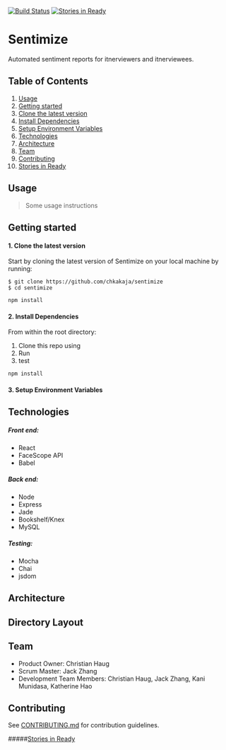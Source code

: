[![Build Status](https://travis-ci.org/chkakaja/sentimize.svg?branch=master)](https://travis-ci.org/chkakaja/sentimize)
[![Stories in Ready](https://badge.waffle.io/chkakaja/sentimize.png?label=ready&title=Ready)](https://waffle.io/chkakaja/sentimize)
# Sentimize
Automated sentiment reports for itnerviewers and itnerviewees.

## Table of Contents
1. [Usage](#Usage)
2. [Getting started](#Getting-Started)
  1. [Clone the latest version](#Installing-Dependencies)
  1. [Install Dependencies](#Installing-Dependencies)
  2. [Setup Environment Variables](#Environment-Variables)
3. [Technologies](#Technologies)
4. [Architecture](#Architecture)
5. [Team](#Team)
6. [Contributing](#Contributing)
  1. [Stories in Ready](#https://badge.waffle.io/chkakaja/sentimize.png?label=ready&title=Ready)

## Usage
> Some usage instructions

## Getting started

#### 1. Clone the latest version

  Start by cloning the latest version of Sentimize on your local machine by running:

  ```shell
  $ git clone https://github.com/chkakaja/sentimize
  $ cd sentimize
  ```

  ```sh
  npm install
  ```

#### 2. Install Dependencies
  From within the root directory:

  1. Clone this repo using
  2. Run
  3. test

  ```sh
  npm install
  ```

#### 3. Setup Environment Variables

## Technologies

##### Front end:
- React
- FaceScope API
- Babel

##### Back end:
- Node
- Express
- Jade
- Bookshelf/Knex
- MySQL

##### Testing:
- Mocha
- Chai
- jsdom

## Architecture

## Directory Layout

## Team
  - Product Owner:            Christian Haug
  - Scrum Master:             Jack Zhang
  - Development Team Members: Christian Haug, Jack Zhang, Kani Munidasa, Katherine Hao

## Contributing
See [CONTRIBUTING.md](CONTRIBUTING.md) for contribution guidelines.

#####[Stories in Ready](#https://badge.waffle.io/chkakaja/sentimize.png?label=ready&title=Ready)
